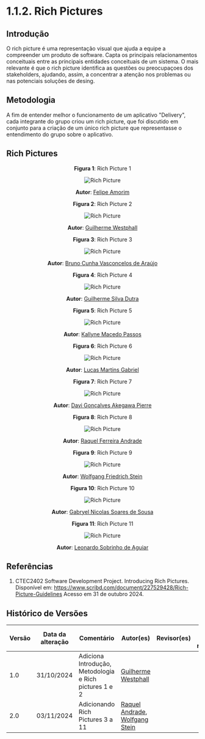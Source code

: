 # 1.1.2. Rich Pictures

## Introdução 

O rich picture é uma representação visual que ajuda a equipe a compreender um produto de software. Capta os principais relacionamentos conceituais entre as principais entidades conceituais de um sistema. O mais relevante é que o rich picture identifica as questões ou preocupaçoes dos stakeholders, ajudando, assim, a concentrar a atenção nos problemas ou nas potenciais soluções de desing.

## Metodologia

A fim de entender melhor o funcionamento de um aplicativo "Delivery", cada integrante do grupo criou um rich picture, que foi discutido em conjunto para a criação de um único rich picture que representasse o entendimento do grupo sobre o aplicativo.

## Rich Pictures

<center>

**Figura 1**: Rich Picture 1

![Rich Picture](assets/rp_felipe.jpeg)

**Autor**: [Felipe Amorim](https://github.com/lipeaaraujo)


**Figura 2**: Rich Picture 2

![Rich Picture](assets/rp_guilherme.jpeg)

**Autor**: [Guilherme Westphall](https://github.com/west7)


**Figura 3**: Rich Picture 3

![Rich Picture](assets/rp_bruno.jpeg)

**Autor**: [Bruno Cunha Vasconcelos de Araújo](https://github.com/brunocva)


**Figura 4**: Rich Picture 4

![Rich Picture](assets/rp_dutra.jpeg)

**Autor**: [Guilherme Silva Dutra](https://github.com/GuiDutra21)


**Figura 5**: Rich Picture 5

![Rich Picture](assets/rp_kallyne.jpeg)

**Autor**: [Kallyne Macedo Passos](https://github.com/kalipassos)


**Figura 6**: Rich Picture 6

![Rich Picture](assets/rp_lucas.jpeg)

**Autor**: [Lucas Martins Gabriel](https://github.com/martinsglucas)


**Figura 7**: Rich Picture 7

![Rich Picture](assets/rp_pierre.jpeg)

**Autor**: [Davi Gonçalves Akegawa Pierre](https://github.com/DaviPierre)


**Figura 8**: Rich Picture 8

![Rich Picture](assets/rp_raquel.jpeg)

**Autor**: [Raquel Ferreira Andrade](https://github.com/raquel-andrade)


**Figura 9**: Rich Picture 9

![Rich Picture](assets/rp_wolf.jpeg)

**Autor**: [Wolfgang Friedrich Stein](https://github.com/Wolffstein)


**Figura 10**: Rich Picture 10

![Rich Picture](assets/rp_gabryel.png)

**Autor**: [Gabryel Nicolas Soares de Sousa](https://github.com/gabryelns)


**Figura 11**: Rich Picture 11

![Rich Picture](assets/rp_leo.png)

**Autor**: [Leonardo Sobrinho de Aguiar](https://github.com/Leonardo0o0)

</center>

## Referências

1. CTEC2402 Software Development Project. Introducing Rich Pictures. Disponível em: https://www.scribd.com/document/227529428/Rich-Picture-Guidelines Acesso em 31 de outubro 2024.

## Histórico de Versões

| Versão | Data da alteração | Comentário                                             | Autor(es)                                       | Revisor(es) | Data de revisão |
| ------ | ----------------- | ------------------------------------------------------ | ----------------------------------------------- | ----------- | --------------- |
| 1.0    | 31/10/2024        | Adiciona Introdução, Metodologia e Rich pictures 1 e 2 | [Guilherme Westphall](https://github.com/west7) |             |                 |
| 2.0    | 03/11/2024        | Adicionando Rich Pictures 3 a 11 | [Raquel Andrade](https://github.com/raquel-andrade), [Wolfgang Stein](https://github.com/Wolffstein) |             |                 |
